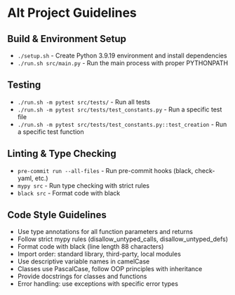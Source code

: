 # Alt Project Guidelines

## Build & Environment Setup
- `./setup.sh` - Create Python 3.9.19 environment and install dependencies
- `./run.sh src/main.py` - Run the main process with proper PYTHONPATH

## Testing
- `./run.sh -m pytest src/tests/` - Run all tests
- `./run.sh -m pytest src/tests/test_constants.py` - Run a specific test file
- `./run.sh -m pytest src/tests/test_constants.py::test_creation` - Run a specific test function

## Linting & Type Checking
- `pre-commit run --all-files` - Run pre-commit hooks (black, check-yaml, etc.)
- `mypy src` - Run type checking with strict rules
- `black src` - Format code with black

## Code Style Guidelines
- Use type annotations for all function parameters and returns
- Follow strict mypy rules (disallow_untyped_calls, disallow_untyped_defs)
- Format code with black (line length 88 characters)
- Import order: standard library, third-party, local modules
- Use descriptive variable names in camelCase
- Classes use PascalCase, follow OOP principles with inheritance
- Provide docstrings for classes and functions
- Error handling: use exceptions with specific error types